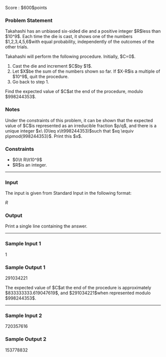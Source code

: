 
<div>

<span>

<span>

<p>
Score : $600$points
</p>

<div>

<section>

### **Problem Statement**

<p>
Takahashi has an unbiased six-sided die and a positive integer $R$less than $10^9$.
Each time the die is cast, it shows one of the numbers $1,2,3,4,5,6$with equal probability, independently of the outcomes of the other trials.
</p>

<p>
Takahashi will perform the following procedure.
Initially, $C=0$.
</p>

<ol>

<li>
Cast the die and increment $C$by $1$.
</li>

<li>
Let $X$be the sum of the numbers shown so far. If $X-R$is a multiple of $10^9$, quit the procedure.
</li>

<li>
Go back to step 1.
</li>

</ol>

<p>
Find the expected value of $C$at the end of the procedure, modulo $998244353$.
</p>

</section>

</div>

<div>

<section>

### **Notes**

<p>
Under the constraints of this problem, it can be shown that the expected value of $C$is represented as an irreducible fraction $p/q$, and there is a unique integer $x\ (0\leq x\lt998244353)$such that $xq \equiv p\pmod{998244353}$.
Print this $x$.
</p>

</section>

</div>

<div>

<section>

### **Constraints**

<ul>

<li>
$0\lt R\lt10^9$
</li>

<li>
$R$is an integer.
</li>

</ul>

</section>

</div>

---

<div>

<div>

<section>

### **Input**

<p>
The input is given from Standard Input in the following format:
</p>

<div>

$R$
</div>

</section>

</div>

<div>

<section>

### **Output**

<p>
Print a single line containing the answer.
</p>

</section>

</div>

</div>

---

<div>

<section>

### **Sample Input 1**

<div>

1

</div>

</section>

</div>

<div>

<section>

### **Sample Output 1**

<div>

291034221

</div>

<p>
The expected value of $C$at the end of the procedure is approximately $833333333.619047619$, and $291034221$when represented modulo $998244353$.
</p>

</section>

</div>

---

<div>

<section>

### **Sample Input 2**

<div>

720357616

</div>

</section>

</div>

<div>

<section>

### **Sample Output 2**

<div>

153778832

</div>

</section>

</div>

</span>

</span>

</div>
